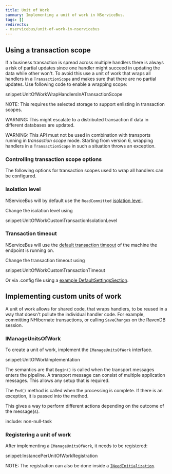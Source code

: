 ```yaml
---
title: Unit of Work
summary: Implementing a unit of work in NServiceBus.
tags: []
redirects:
- nservicebus/unit-of-work-in-nservicebus
---
```


## Using a transaction scope

If a business transaction is spread across multiple handlers there is always a risk of partial updates since one handler might succeed in updating the data while other won't. To avoid this use a unit of work that wraps all handlers in a `TransactionScope` and makes sure that there are no partial updates. Use following code to enable a wrapping scope:

snippet:UnitOfWorkWrapHandlersInATransactionScope

NOTE: This requires the selected storage to support enlisting in transaction scopes.

WARNING: This might escalate to a distributed transaction if data in different databases are updated.

WARNING: This API must not be used in combination with transports running in *transaction scope* mode. Starting from version 6, wrapping handlers in a `TransactionScope` in such a situation throws an exception.


### Controlling transaction scope options

The following options for transaction scopes used to wrap all handlers can be configured.


### Isolation level

NServiceBus will by default use the `ReadCommitted` [isolation level](https://msdn.microsoft.com/en-us/library/system.transactions.isolationlevel).

Change the isolation level using

snippet:UnitOfWorkCustomTransactionIsolationLevel


### Transaction timeout

NServiceBus will use the [default transaction timeout](https://msdn.microsoft.com/en-us/library/system.transactions.transactionmanager.defaulttimeout) of the machine the endpoint is running on.

Change the transaction timeout using

snippet:UnitOfWorkCustomTransactionTimeout

Or via .config file using a [example DefaultSettingsSection](https://msdn.microsoft.com/en-us/library/system.transactions.configuration.defaultsettingssection.aspx#Anchor_5).


## Implementing custom units of work

A unit of work allows for shared code, that wraps handlers, to be reused in a way that doesn't pollute the individual handler code. For example, committing NHibernate transactions, or calling `SaveChanges` on the RavenDB session.


### IManageUnitsOfWork

To create a unit of work, implement the `IManageUnitsOfWork` interface.

snippet:UnitOfWorkImplementation

The semantics are that `Begin()` is called when the transport messages enters the pipeline. A transport message can consist of multiple application messages. This allows any setup that is required.

The `End()` method is called when the processing is complete. If there is an exception, it is passed into the method.

This gives a way to perform different actions depending on the outcome of the message(s).

include: non-null-task


### Registering a unit of work

After implementing a `IManageUnitsOfWork`, it needs to be registered:

snippet:InstancePerUnitOfWorkRegistration

NOTE: The registration can also be done inside a [`INeedInitialization`](/nservicebus/lifecycle/ineedinitialization.md).
